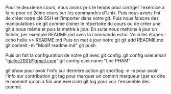 Pour le deuxième cours, nous avons pris le temps pour corriger l'exercice à faire pour ce 2ème cours sur les commandes d'Unix. 
Puis nous avons fini de créer notre clé SSH et l'importer dans notre git.
Puis nous faisons des manipulations de git comme cloner le répertoire du cours ou de créer une git à nous même et puis la mettre à jour. 
En suite nous mettons à jour un fichier, per exemple README.md avec la commande echo. Voici les étapes :
echo hello >> README.md
Puis on met à jour notre git
git add README.md
git commit -m "Modif readme.md"
git push

Puis on fait la configuration de notre git avec git config.
git config user.email "gialoc2001@gmail.com"
git config user.name "Loc PHAM"

git show pour avoir l'info sur dernière action
git shortlog -n -s pour avoir l'info sur contribution
git tag pour marquer un commit marqueur (par ex dire le moment qu'on a fini une exercice)
git log pour voir l'ensemble des commit

